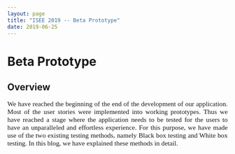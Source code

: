 ```yaml
---
layout: page
title: "ISEE 2019 -- Beta Prototype"
date: 2019-06-25
---
```


# Beta Prototype

## Overview 

<p style="font-family:Times;font-size:110%;text-align:justify"> We have reached the beginning of the end of the development of our application. Most of the user stories were implemented into working prototypes. Thus we have reached a stage where the application needs to be tested for the users to have an unparalleled and effortless experience. For this purpose, we have made use of the two existing testing methods, namely Black box testing and White box testing.  In this blog, we have explained these methods in detail.
</p>
